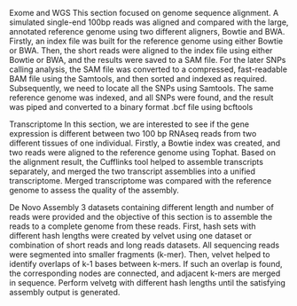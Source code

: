 Exome and WGS
This section focused on genome sequence alignment. A simulated single-end 100bp reads 
was aligned and compared with the large, annotated reference genome using two different 
aligners, Bowtie and BWA. Firstly, an index file was built for the reference genome using either 
Bowtie or BWA. Then, the short reads were aligned to the index file using either Bowtie or BWA, 
and the results were saved to a SAM file. For the later SNPs calling analysis, the SAM file was 
converted to a compressed, fast-readable BAM file using the Samtools, and then sorted and 
indexed as required. Subsequently, we need to locate all the SNPs using Samtools. The same 
reference genome was indexed, and all SNPs were found, and the result was piped and 
converted to a binary format .bcf file using bcftools

Transcriptome
In this section, we are interested to see if the gene expression is different between two 
100 bp RNAseq reads from two different tissues of one individual. Firstly, a Bowtie index was 
created, and two reads were aligned to the reference genome using Tophat. Based on the 
alignment result, the Cufflinks tool helped to assemble transcripts separately, and merged the 
two transcript assemblies into a unified transcriptome. Merged transcriptome was compared
with the reference genome to assess the quality of the assembly. 

De Novo Assembly
3 datasets containing different length and number of reads were provided and the objective 
of this section is to assemble the reads to a complete genome from these reads. First, hash sets
with different hash lengths were created by velvet using one dataset or combination of short 
reads and long reads datasets. All sequencing reads were segmented into smaller fragments
(k-mer). Then, velvet helped to identify overlaps of k-1 bases between k-mers. If such an 
overlap is found, the corresponding nodes are connected, and adjacent k-mers are merged in 
sequence. Perform velvetg with different hash lengths until the satisfying assembly output is 
generated. 
